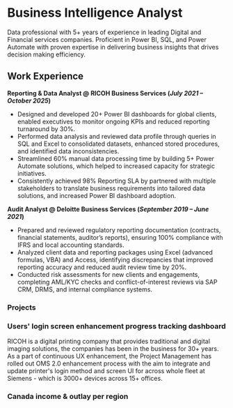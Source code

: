 # Business Intelligence Analyst
Data professional with 5+ years of experience in leading Digital and Financial services companies. Proficient in Power BI, SQL, and Power Automate with proven expertise in delivering business insights that drives decision making efficiency. 
## Work Experience
**Reporting & Data Analyst @ RICOH Business Services (_July 2021 – October 2025_)**
- Designed and developed 20+ Power BI dashboards for global clients, enabled executives to monitor ongoing KPIs and reduced reporting turnaround by 30%.
- Performed data analysis and reviewed data profile through queries in SQL and Excel to consolidated datasets, enhanced stored procedures, and identified data inconsistencies.
- Streamlined 60% manual data processing time by building 5+ Power Automate solutions, which helped to increased capacity for strategic initiatives.
- Consistently achieved 98% Reporting SLA by partnered with multiple stakeholders to translate business requirements into tailored data solutions, and increased Power BI dashboard adoption.

**Audit Analyst @ Deloitte Business Services (_September 2019 – June 2021_)**
- Prepared and reviewed regulatory reporting documentation (contracts, financial statements, auditor’s reports), ensuring 100% compliance with IFRS and local accounting standards.
- Analyzed client data and reporting packages using Excel (advanced formulas, VBA) and Access, identifying discrepancies that improved reporting accuracy and reduced audit review time by 20%.
- Conducted risk assessments for new clients and engagements, completing AML/KYC checks and conflict-of-interest reviews via SAP CRM, DRMS, and internal compliance systems.

### Projects
### Users' login screen enhancement progress tracking dashboard
RICOH is a digital printing company that provides traditional and digital imaging solutions, the companies has been in the business for 30+ years. As a part of continuous UX enhancement, the Project Management has rolled out OMS 2.0 enhancement process with the aim to integrate and update printer's login method and screen UI for across whole fleet at Siemens - which is 3000+ devices across 15+ offices. 
### Canada income & outlay per region

